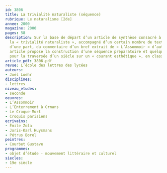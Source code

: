 ```yaml
---
id: 3806
title: La trivialité naturaliste (séquence)
rubrique: Le naturalisme [2de]
annee: 2000
magazine: 2000
pages: 58
description: Sur la base de départ d’un article de synthèse consacré à l’étude de
  la « trivialité naturaliste », accompagné d’un certain nombre de textes de référence,
  d’une part, du commentaire d’un bref extrait de « L’Assommoir » d’autre part, cet
  article propose la construction d’une séquence préparatoire et quelques orientations
  pour la traversée d’un siècle sur un « courant esthétique », en classe de seconde.
article_pdf: 3806.pdf
revue: L’école des lettres des lycées
auteurs:
- Joël Loehr
disciplines:
- lettres
niveau_etudes:
- seconde
oeuvres:
- L’Assommoir
- L’Enterrement à Ornans
- Le Croque-Mort
- Croquis parisiens
ecrivains:
- Émile Zola
- Joris-Karl Huysmans
- Pétrus Borel
peintres:
- Courbet Gustave
programmes:
- objet d’étude - mouvement littéraire et culturel
siecles:
- 19e siècle
---
```


